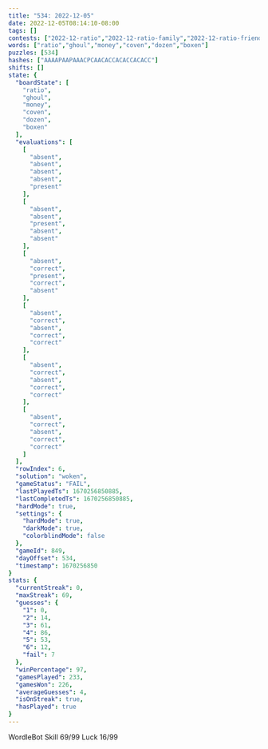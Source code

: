 ```yaml
---
title: "534: 2022-12-05"
date: 2022-12-05T08:14:10-08:00
tags: []
contests: ["2022-12-ratio","2022-12-ratio-family","2022-12-ratio-friends"]
words: ["ratio","ghoul","money","coven","dozen","boxen"]
puzzles: [534]
hashes: ["AAAAPAAPAAACPCAACACCACACCACACC"]
shifts: []
state: {
  "boardState": [
    "ratio",
    "ghoul",
    "money",
    "coven",
    "dozen",
    "boxen"
  ],
  "evaluations": [
    [
      "absent",
      "absent",
      "absent",
      "absent",
      "present"
    ],
    [
      "absent",
      "absent",
      "present",
      "absent",
      "absent"
    ],
    [
      "absent",
      "correct",
      "present",
      "correct",
      "absent"
    ],
    [
      "absent",
      "correct",
      "absent",
      "correct",
      "correct"
    ],
    [
      "absent",
      "correct",
      "absent",
      "correct",
      "correct"
    ],
    [
      "absent",
      "correct",
      "absent",
      "correct",
      "correct"
    ]
  ],
  "rowIndex": 6,
  "solution": "woken",
  "gameStatus": "FAIL",
  "lastPlayedTs": 1670256850885,
  "lastCompletedTs": 1670256850885,
  "hardMode": true,
  "settings": {
    "hardMode": true,
    "darkMode": true,
    "colorblindMode": false
  },
  "gameId": 849,
  "dayOffset": 534,
  "timestamp": 1670256850
}
stats: {
  "currentStreak": 0,
  "maxStreak": 69,
  "guesses": {
    "1": 0,
    "2": 14,
    "3": 61,
    "4": 86,
    "5": 53,
    "6": 12,
    "fail": 7
  },
  "winPercentage": 97,
  "gamesPlayed": 233,
  "gamesWon": 226,
  "averageGuesses": 4,
  "isOnStreak": true,
  "hasPlayed": true
}
---
```

<!-- more -->
WordleBot
Skill 69/99
Luck 16/99
